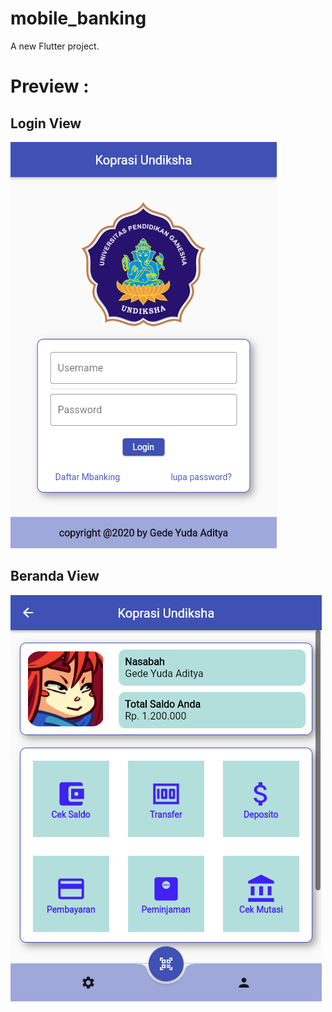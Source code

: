 # mobile_banking

A new Flutter project.

# Preview :
## Login View
![ral](assets/images/login.png)

## Beranda View
![ral](assets/images/beranda.png)
